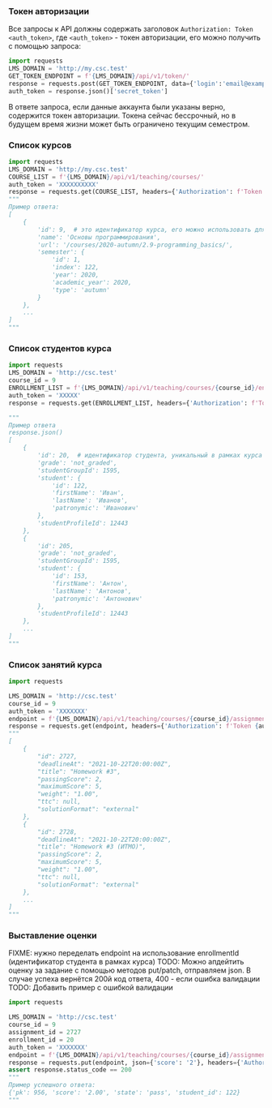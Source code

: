 ### Токен авторизации

Все запросы к API должны содержать заголовок `Authorization: Token <auth_token>`, 
где `<auth_token>` - токен авторизации, его можно получить с помощью запроса:

```python
import requests
LMS_DOMAIN = 'http://my.csc.test'
GET_TOKEN_ENDPOINT = f'{LMS_DOMAIN}/api/v1/token/'
response = requests.post(GET_TOKEN_ENDPOINT, data={'login':'email@example.com', 'password': '123123'})
auth_token = response.json()['secret_token']
```

В ответе запроса, если данные аккаунта были указаны верно, содержится токен авторизации.
Токена сейчас бессрочный, но в будущем время жизни может быть ограничено текущим семестром.

### Список курсов

```python
import requests
LMS_DOMAIN = 'http://my.csc.test'
COURSE_LIST = f'{LMS_DOMAIN}/api/v1/teaching/courses/'
auth_token = 'XXXXXXXXXX'
response = requests.get(COURSE_LIST, headers={'Authorization': f'Token {auth_token}'})
"""
Пример ответа:
[
    {
        'id': 9,  # это идентификатор курса, его можно использовать для получения списка заданий или студентов
        'name': 'Основы программирования',
        'url': '/courses/2020-autumn/2.9-programming_basics/',
        'semester': {
            'id': 1,
            'index': 122,
            'year': 2020,
            'academic_year': 2020,
            'type': 'autumn'
        }
    },
    ...
]
"""
```

### Список студентов курса

```python
import requests
LMS_DOMAIN = 'http://csc.test'
course_id = 9
ENROLLMENT_LIST = f'{LMS_DOMAIN}/api/v1/teaching/courses/{course_id}/enrollments/'
auth_token = 'XXXXX'
response = requests.get(ENROLLMENT_LIST, headers={'Authorization': f'Token {auth_token}'})

"""
Пример ответа
response.json()
[
    {
        'id': 20,  # идентификатор студента, уникальный в рамках курса
        'grade': 'not_graded',
        'studentGroupId': 1595,
        'student': {
            'id': 122,
            'firstName': 'Иван',
            'lastName': 'Иванов',
            'patronymic': 'Иванович'
        },
        'studentProfileId': 12443
    },
    {
        'id': 205,
        'grade': 'not_graded',
        'studentGroupId': 1595,
        'student': {
            'id': 153,
            'firstName': 'Антон',
            'lastName': 'Антонов',
            'patronymic': 'Антонович'
        },
        'studentProfileId': 12443
    },
    ...
]
"""
```

### Список занятий курса

```python
import requests

LMS_DOMAIN = 'http://csc.test'
course_id = 9
auth_token = 'XXXXXXX'
endpoint = f'{LMS_DOMAIN}/api/v1/teaching/courses/{course_id}/assignments/'
response = requests.get(endpoint, headers={'Authorization': f'Token {auth_token}'})
"""
[
    {
        "id": 2727,
        "deadlineAt": "2021-10-22T20:00:00Z",
        "title": "Homework #3",
        "passingScore": 2,
        "maximumScore": 5,
        "weight": "1.00",
        "ttc": null,
        "solutionFormat": "external"
    },
    {
        "id": 2728,
        "deadlineAt": "2021-10-22T20:00:00Z",
        "title": "Homework #3 (ИТМО)",
        "passingScore": 2,
        "maximumScore": 5,
        "weight": "1.00",
        "ttc": null,
        "solutionFormat": "external"
    },
    ...
]
"""
```

### Выставление оценки

FIXME: нужно переделать endpoint на использование enrollmentId (идентификатор студента в рамках курса)
TODO: Можно апдейтить оценку за задание с помощью методов put/patch, отправляем json. В случае успеха вернётся 200й код ответа, 400 - если ошибка валидации
TODO: Добавить пример с ошибкой валидации

```python
import requests

LMS_DOMAIN = 'http://csc.test'
course_id = 9
assignment_id = 2727
enrollment_id = 20
auth_token = 'XXXXXXX'
endpoint = f'{LMS_DOMAIN}/api/v1/teaching/courses/{course_id}/assignments/{assignment_id}/students/{enrollment_id}/'
response = requests.put(endpoint, json={'score': '2'}, headers={'Authorization': f'Token {auth_token}'})
assert response.status_code == 200
"""
Пример успешного ответа:
{'pk': 956, 'score': '2.00', 'state': 'pass', 'student_id': 122}
"""
```
